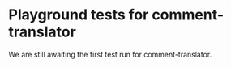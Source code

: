 # Playground tests for comment-translator
We are still awaiting the first test run for comment-translator.

